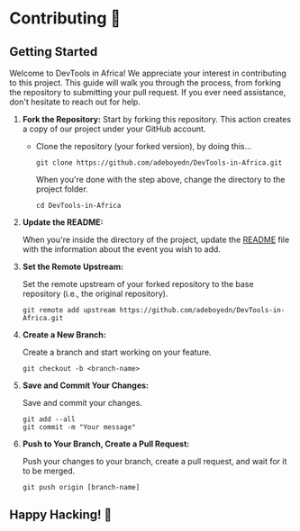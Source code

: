 # Contributing 🚀

## Getting Started 

Welcome to DevTools in Africa! We appreciate your interest in contributing to this project. This guide will walk you through the process, from forking the repository to submitting your pull request. If you ever need assistance, don't hesitate to reach out for help.

1. **Fork the Repository:** Start by forking this repository. This action creates a copy of our project under your GitHub account.

   - Clone the repository (your forked version), by doing this...
   
     ```shell
     git clone https://github.com/adeboyedn/DevTools-in-Africa.git
     ```

     When you're done with the step above, change the directory to the project folder.

     ```shell
     cd DevTools-in-Africa
     ```

2. **Update the README:**

   When you're inside the directory of the project, update the [README](README.md) file with the information about the event you wish to add.

3. **Set the Remote Upstream:**

   Set the remote upstream of your forked repository to the base repository (i.e., the original repository).

   ```shell
   git remote add upstream https://github.com/adeboyedn/DevTools-in-Africa.git
   ```

4. **Create a New Branch:**
   
   Create a branch and start working on your feature.

   ```shell
   git checkout -b <branch-name>
   ```

5. **Save and Commit Your Changes:**
   
   Save and commit your changes.
   ```shell
   git add --all
   git commit -m "Your message"
   ```

6. **Push to Your Branch, Create a Pull Request:**
   
   Push your changes to your branch, create a pull request, and wait for it to be merged.
   ```shell
   git push origin [branch-name]
   ```

## Happy Hacking! 🎉